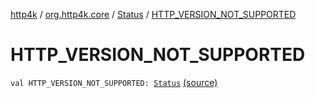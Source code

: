 [http4k](../../index.md) / [org.http4k.core](../index.md) / [Status](index.md) / [HTTP_VERSION_NOT_SUPPORTED](./-h-t-t-p_-v-e-r-s-i-o-n_-n-o-t_-s-u-p-p-o-r-t-e-d.md)

# HTTP_VERSION_NOT_SUPPORTED

`val HTTP_VERSION_NOT_SUPPORTED: `[`Status`](index.md) [(source)](https://github.com/http4k/http4k/blob/master/http4k-core/src/main/kotlin/org/http4k/core/Status.kt#L58)